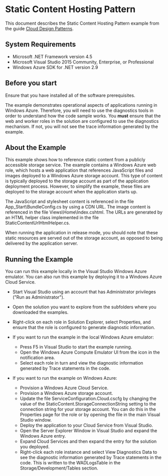 # Static Content Hosting Pattern

This document describes the Static Content Hosting Pattern example from the guide [Cloud Design Patterns](http://aka.ms/Cloud-Design-Patterns).

## System Requirements

* Microsoft .NET Framework version 4.5
* Microsoft Visual Studio 2015 Community, Enterprise, or Professional
* Windows Azure SDK for .NET version 2.9

## Before you start

Ensure that you have installed all of the software prerequisites.

The example demonstrates operational aspects of applications running in Windows Azure. Therefore, you will need to use the diagnostics tools in order to understand how the code sample works. You **must** ensure that the web and worker roles in the solution are configured to use the diagnostics mechanism. If not, you will not see the trace information generated by the example.

## About the Example
 
This example shows how to reference static content from a publicly accessible storage service. The example contains a Windows Azure web role, which hosts a web application that references JavaScript files and images deployed to a Windows Azure storage account. This type of content is typically deployed to the storage account as part of the application deployment process. However, to simplify the example, these files are deployed to the storage account when the application starts up.

   The JavaScript and stylesheet content is referenced in the file App_Start\BundleConfig.cs by using a CDN URL. The image content is referenced in the file Views\Home\Index.cshtml. The URLs are generated by an HTML helper class implemented in the file StaticContentUrlHtmlHelper.cs.
   
   When running the application in release mode, you should note that these static resources are served out of the storage account, as opposed to being delivered by the application server.



## Running the Example

You can run this example locally in the Visual Studio Windows Azure emulator. You can also run this example by deploying it to a Windows Azure Cloud Service.

* Start Visual Studio using an account that has Administrator privileges ("Run as Administrator").
* Open the solution you want to explore from the subfolders where you downloaded the examples.
* Right-click on each role in Solution Explorer, select Properties, and ensure that the role is configured to generate diagnostic information.


* If you want to run the example in the local Windows Azure emulator:
	* Press F5 in Visual Studio to start the example running. 
	* Open the Windows Azure Compute Emulator UI from the icon in the notification area.
	* Select each role in turn and view the diagnostic information generated by Trace statements in the code.

* If you want to run the example on Windows Azure:
	* Provision a Windows Azure Cloud Service. 
	* Provision a Windows Azure storage account.
	* Update the file ServiceConfiguration.Cloud.cscfg by changing the value of the StaticContent.StorageConnectionString setting to the connection string for your storage account. You can do this in the Properties page for the role or by opening the file in the main Visual Studio window.
	* Deploy the application to your Cloud Service from Visual Studio.
	* Open the Server Explorer Window in Visual Studio and expand the Windows Azure entry.
	* Expand Cloud Services and then expand the entry for the solution you deployed.
	* Right-click each role instance and select View Diagnostics Data to see the diagnostic information generated by Trace statements in the code. This is written to the WADLogsTable in the Storage/Development/Tables section.

